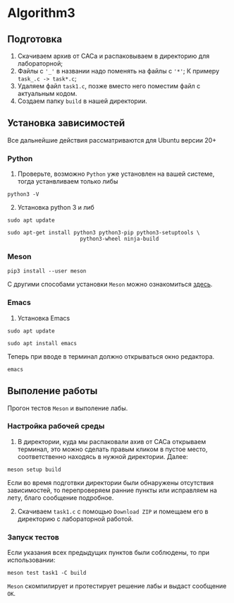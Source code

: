 # Algorithm3
## Подготовка

1. Скачиваем архив от САСа и распаковываем в директорию для лабораторной;
2. Файлы с `'_'` в названии надо поменять на файлы с `'*'`; К примеру `task_.c -> task*.c`;
3. Удаляем файл `task1.c`, позже вместо него поместим файл с актуальным кодом.
4. Создаем папку  `build` в нашей директории.

## Установка зависимостей
Все дальнейшие действия рассматриваются для Ubuntu версии 20+
### Python
1. Проверьте, возможно `Python` уже установлен на вашей системе, тогда устанвливаем только либы
```
python3 -V
```
2.  Установка python 3 и либ
```
sudo apt update
```
```
sudo apt-get install python3 python3-pip python3-setuptools \
                       python3-wheel ninja-build
```
### Meson
```
pip3 install --user meson
```
С другими способами установки `Meson` можно ознакомиться [здесь](https://mesonbuild.com/Quick-guide.html).

### Emacs
1. Установка Emacs
```
sudo apt update
```
```
sudo apt install emacs
```
Теперь при вводе в терминал должно открываться окно редактора.
```
emacs
```
## Выполение работы
Прогон тестов `Meson` и выполение лабы.
### Настройка рабочей среды
1. В директории, куда мы распаковали ахив от САСа открываем терминал, это можно сделать правым кликом в
пустое место, соответственно находясь в нужной директории.
Далее:
```
meson setup build
```
Если во время подготвки директории были обнаружены отсутствия зависимостей, то перепроверяем ранние 
пункты или исправляем на лету, благо сообщение подробное.

2. Скачиваем `task1.c` с помощью `Download ZIP` и помещаем его в директорию с лабораторной работой.

### Запуск тестов
Если указания всех предыдущих пунктов были соблюдены, то при использовании:
```
meson test task1 -C build
```
`Meson` скомпилирует и протестирует решение лабы и выдаст сообщение `OK`.


   
